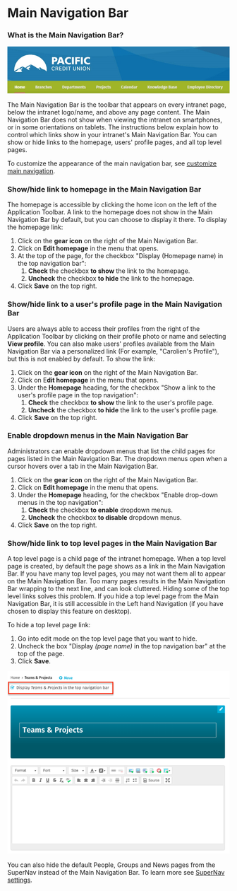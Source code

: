 # Main Navigation Bar

### What is the Main Navigation Bar?

![](../../../.gitbook/assets/1%20%28116%29.jpg)



The Main Navigation Bar is the toolbar that appears on every intranet page, below the intranet logo/name, and above any page content. The Main Navigation Bar does not show when viewing the intranet on smartphones, or in some orientations on tablets. The instructions below explain how to control which links show in your intranet's Main Navigation Bar. You can show or hide links to the homepage, users' profile pages, and all top level pages.  
  
To customize the appearance of the main navigation bar, see [customize main navigation](https://community.thoughtfarmer.com/content/105927).

### Show/hide link to homepage in the Main Navigation Bar <a id="section2"></a>

The homepage is accessible by clicking the home icon on the left of the Application Toolbar. A link to the homepage does not show in the Main Navigation Bar by default, but you can choose to display it there. To display the homepage link:

1. Click on the **gear icon** on the right of the Main Navigation Bar.
2. Click on **Edit homepage** in the menu that opens.
3. At the top of the page, for the checkbox "Display \(Homepage name\) in the top navigation bar":
   1. **Check** the checkbox **to show** the link to the homepage.​
   2. **Uncheck** the checkbox **to hide** the link to the homepage.
4. Click **Save** on the top right.

### Show/hide link to a user's profile page in the Main Navigation Bar <a id="section2"></a>

Users are always able to access their profiles from the right of the Application Toolbar by clicking on their profile photo or name and selecting **View profile**. You can also make users' profiles available from the Main Navigation Bar via a personalized link \(For example, "Carolien's Profile"\), but this is not enabled by default. To show the link:

1. Click on the **gear icon** on the right of the Main Navigation Bar.
2. Click on E**dit homepage** in the menu that opens.
3. Under the **Homepage** heading, for the checkbox "Show a link to the user's profile page in the top navigation":
   1. **Check** the checkbox **to show** the link to the user's profile page.
   2. **Uncheck** the checkbox **to hide** the link to the user's profile page.
4. Click **Save** on the top right.

### Enable dropdown menus in the Main Navigation Bar

Administrators can enable dropdown menus that list the child pages for pages listed in the Main Navigation Bar. The dropdown menus open when a cursor hovers over a tab in the Main Navigation Bar.

1. Click on the **gear icon** on the right of the Main Navigation Bar.
2. Click on **Edit homepage** in the menu that opens.
3. Under the **Homepage** heading, for the checkbox "Enable drop-down menus in the top navigation":
   1. **Check** the checkbox **to enable** dropdown menus.
   2. **Uncheck** the checkbox **to disable** dropdown menus.
4. Click **Save** on the top right.

### Show/hide link to top level pages in the Main Navigation Bar

A top level page is a child page of the intranet homepage. When a top level page is created, by default the page shows as a link in the Main Navigation Bar. If you have many top level pages, you may not want them all to appear on the Main Navigation Bar. Too many pages results in the Main Navigation Bar wrapping to the next line, and can look cluttered. Hiding some of the top level links solves this problem. If you hide a top level page from the Main Navigation Bar, it is still accessible in the Left hand Navigation \(if you have chosen to display this feature on desktop\).  
  
To hide a top level page link:

1. Go into edit mode on the top level page that you want to hide.
2. Uncheck the box "Display _\(page name\)_ in the top navigation bar" at the top of the page.
3. Click **Save**.

![](../../../.gitbook/assets/aaa%20%281%29.png)

You can also hide the default People, Groups and News pages from the SuperNav instead of the Main Navigation Bar. To learn more see [SuperNav settings](supernav-setting.md).  


